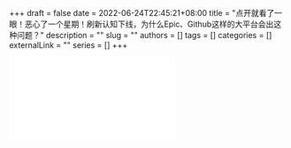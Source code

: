 +++ 
draft = false
date = 2022-06-24T22:45:21+08:00
title = "点开就看了一眼！恶心了一个星期！刷新认知下线，为什么Epic、Github这样的大平台会出这种问题？"
description = ""
slug = ""
authors = []
tags = []
categories = []
externalLink = ""
series = []
+++

<iframe src="//player.bilibili.com/player.html?aid=555152677&bvid=BV1rv4y1g7Y5&cid=754174849&page=1" scrolling="no" border="0" frameborder="no" framespacing="0" allowfullscreen="true"> </iframe>
